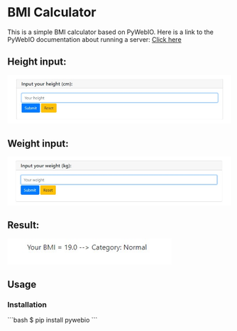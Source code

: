 <h1>BMI Calculator</h1>
<p>This is a simple BMI calculator based on PyWebIO. 
Here is a link to the PyWebIO documentation about running a server: <a href="https://pywebio.readthedocs.io/en/latest/guide.html#run-application"><u>Click here</u></a></p>

<h2>Height input:</h2>
<img src="https://raw.githubusercontent.com/CodingPawn/bmi-calculator/main/height.jpg">

<h2>Weight input:</h2>
<img src="https://raw.githubusercontent.com/CodingPawn/bmi-calculator/main/weight.jpg">

<h2>Result:</h2>
<img src="https://raw.githubusercontent.com/CodingPawn/bmi-calculator/main/result.jpg">

<h2>Usage</h2>
<h3>Installation</h3>
```bash
$ pip install pywebio
```
